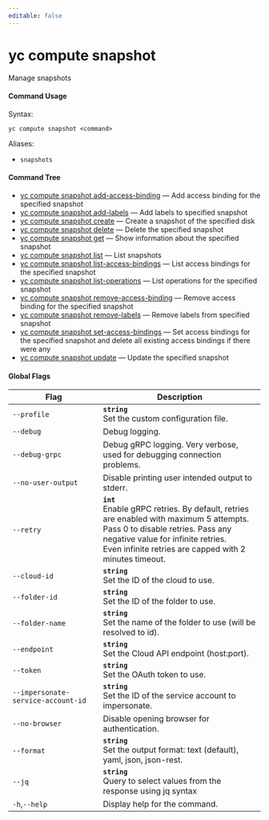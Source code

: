 ```yaml
---
editable: false
---
```


# yc compute snapshot

Manage snapshots

#### Command Usage

Syntax: 

`yc compute snapshot <command>`

Aliases: 

- `snapshots`

#### Command Tree

- [yc compute snapshot add-access-binding](add-access-binding.md) — Add access binding for the specified snapshot
- [yc compute snapshot add-labels](add-labels.md) — Add labels to specified snapshot
- [yc compute snapshot create](create.md) — Create a snapshot of the specified disk
- [yc compute snapshot delete](delete.md) — Delete the specified snapshot
- [yc compute snapshot get](get.md) — Show information about the specified snapshot
- [yc compute snapshot list](list.md) — List snapshots
- [yc compute snapshot list-access-bindings](list-access-bindings.md) — List access bindings for the specified snapshot
- [yc compute snapshot list-operations](list-operations.md) — List operations for the specified snapshot
- [yc compute snapshot remove-access-binding](remove-access-binding.md) — Remove access binding for the specified snapshot
- [yc compute snapshot remove-labels](remove-labels.md) — Remove labels from specified snapshot
- [yc compute snapshot set-access-bindings](set-access-bindings.md) — Set access bindings for the specified snapshot and delete all existing access bindings if there were any
- [yc compute snapshot update](update.md) — Update the specified snapshot

#### Global Flags

| Flag | Description |
|----|----|
|`--profile`|<b>`string`</b><br/>Set the custom configuration file.|
|`--debug`|Debug logging.|
|`--debug-grpc`|Debug gRPC logging. Very verbose, used for debugging connection problems.|
|`--no-user-output`|Disable printing user intended output to stderr.|
|`--retry`|<b>`int`</b><br/>Enable gRPC retries. By default, retries are enabled with maximum 5 attempts.<br/>Pass 0 to disable retries. Pass any negative value for infinite retries.<br/>Even infinite retries are capped with 2 minutes timeout.|
|`--cloud-id`|<b>`string`</b><br/>Set the ID of the cloud to use.|
|`--folder-id`|<b>`string`</b><br/>Set the ID of the folder to use.|
|`--folder-name`|<b>`string`</b><br/>Set the name of the folder to use (will be resolved to id).|
|`--endpoint`|<b>`string`</b><br/>Set the Cloud API endpoint (host:port).|
|`--token`|<b>`string`</b><br/>Set the OAuth token to use.|
|`--impersonate-service-account-id`|<b>`string`</b><br/>Set the ID of the service account to impersonate.|
|`--no-browser`|Disable opening browser for authentication.|
|`--format`|<b>`string`</b><br/>Set the output format: text (default), yaml, json, json-rest.|
|`--jq`|<b>`string`</b><br/>Query to select values from the response using jq syntax|
|`-h`,`--help`|Display help for the command.|
